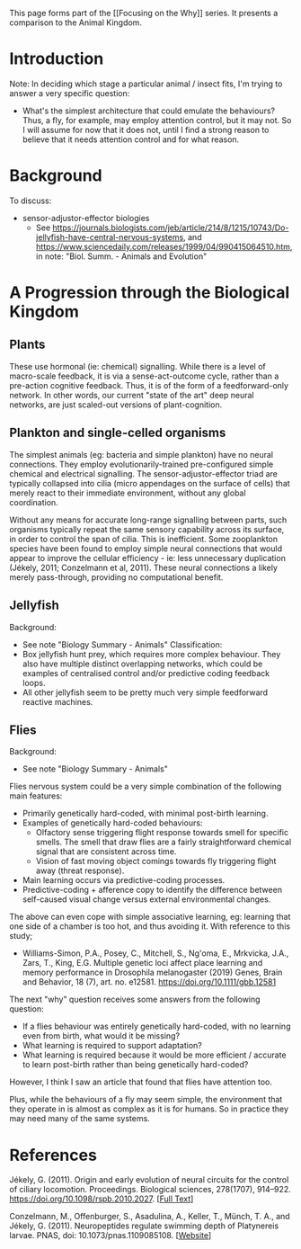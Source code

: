 This page forms part of the [[Focusing on the Why]] series. It presents a comparison to the Animal Kingdom.

# Introduction

Note: In deciding which stage a particular animal / insect fits, I'm trying to answer a very specific question:
- What's the simplest architecture that could emulate the behaviours?
Thus, a fly, for example, may employ attention control, but it may not. So I will assume for now that it does not, until I find a strong reason to believe that it needs attention control and for what reason.


# Background

To discuss:
* sensor-adjustor-effector biologies
    * See https://journals.biologists.com/jeb/article/214/8/1215/10743/Do-jellyfish-have-central-nervous-systems, and https://www.sciencedaily.com/releases/1999/04/990415064510.htm, in note: "Biol. Summ. - Animals and Evolution"


# A Progression through the Biological Kingdom

## Plants

These use hormonal (ie: chemical) signalling. While there is a level of macro-scale feedback, it is via a sense-act-outcome cycle, rather than a pre-action cognitive feedback. Thus, it is of the form of a feedforward-only network.
In other words, our current "state of the art" deep neural networks, are just scaled-out versions of plant-cognition.

## Plankton and single-celled organisms
The simplest animals (eg: bacteria and simple plankton) have no neural connections. They employ evolutionarily-trained pre-configured simple chemical and electrical signalling. The sensor-adjustor-effector triad are typically collapsed into cilia (micro appendages on the surface of cells) that merely react to their immediate environment, without any global coordination.

Without any means for accurate long-range signalling between parts, such organisms typically repeat the same sensory capability across its surface, in order to control the span of cilia. This is inefficient. Some zooplankton species have been found to employ simple neural connections that would appear to improve the cellular efficiency - ie: less unnecessary duplication (Jékely, 2011; Conzelmann et al, 2011). These neural connections a likely merely pass-through, providing no computational benefit.

## Jellyfish

Background:
- See note "Biology Summary - Animals"
Classification:
- Box jellyfish hunt prey, which requires more complex behaviour. They also have multiple distinct overlapping networks, which could be examples of centralised control and/or predictive coding feedback loops.
- All other jellyfish seem to be pretty much very simple feedforward reactive machines.

## Flies

Background:
- See note  "Biology Summary - Animals"

Flies nervous system could be a very simple combination of the following main features:
- Primarily genetically hard-coded, with minimal post-birth learning.
- Examples of genetically hard-coded behaviours:
	- Olfactory sense triggering flight response towards smell for specific smells. The smell that draw flies are a fairly straightforward chemical signal that are consistent across time.
	- Vision of fast moving object comings towards fly triggering flight away (threat response).
- Main learning occurs via predictive-coding processes.
- Predictive-coding + afference copy to identify the difference between self-caused visual change versus external environmental changes.

The above can even cope with simple associative learning, eg: learning that one side of a chamber is too hot, and thus avoiding it. With reference to this study;
- Williams-Simon, P.A., Posey, C., Mitchell, S., Ng'oma, E., Mrkvicka, J.A., Zars, T., King, E.G. Multiple genetic loci affect place learning and memory performance in Drosophila melanogaster (2019) Genes, Brain and Behavior, 18 (7), art. no. e12581. https://doi.org/10.1111/gbb.12581

The next "why" question receives some answers from the following question:
- If a flies behaviour was entirely genetically hard-coded, with no learning even from birth, what would it be missing?
- What learning is required to support adaptation?
- What learning is required because it would be more efficient / accurate to learn post-birth rather than being genetically hard-coded?

However, I think I saw an article that found that flies have attention too.

Plus, while the behaviours of a fly may seem simple, the environment that they operate in is almost as complex as it is for humans. So in practice they may need many of the same systems.


# References

Jékely, G. (2011). Origin and early evolution of neural circuits for the control of ciliary locomotion. Proceedings. Biological sciences, 278(1707), 914–922. https://doi.org/10.1098/rspb.2010.2027. \[[Full Text](https://www.ncbi.nlm.nih.gov/pmc/articles/PMC3049052/)\]

Conzelmann, M., Offenburger, S., Asadulina, A., Keller, T., Münch, T. A., and Jékely, G. (2011). Neuropeptides regulate swimming depth of Platynereis larvae. PNAS, doi: 10.1073/pnas.1109085108. \[[Website](https://www.mpg.de/4606470/cells_regulate_swimming_depth_marine_plankton)]
